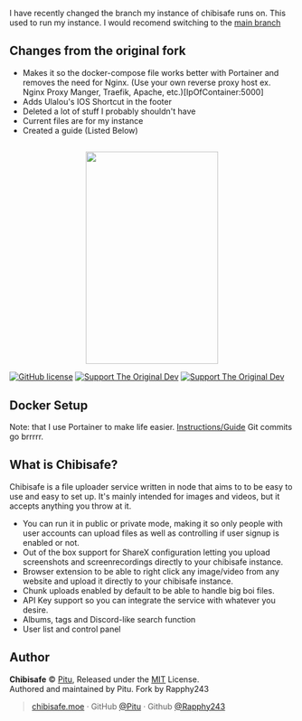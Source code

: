 I have recently changed the branch my instance of chibisafe runs on. This used to run my instance. I would recomend switching to the [main branch](https://github.com/chibisafe/chibisafe)

## Changes from the original fork
- Makes it so the docker-compose file works better with Portainer and removes the need for Nginx. (Use your own reverse proxy host ex. Nginx Proxy Manger, Traefik, Apache, etc.)[IpOfContainer:5000]
- Adds Ulalou's IOS Shortcut in the footer
- Deleted a lot of stuff I probably shouldn't have
- Current files are for my instance
- Created a guide (Listed Below)

##
<p align="center">
  <img width="234" height="376" src="https://lolisafe.moe/xjoghu.png">
</p>

[![GitHub license](https://img.shields.io/badge/license-MIT-blue.svg?style=flat-square)](https://raw.githubusercontent.com/kanadeko/Kuro/master/LICENSE)
[![Support The Original Dev](https://img.shields.io/endpoint.svg?url=https%3A%2F%2Fshieldsio-patreon.vercel.app%2Fapi%3Fusername%3Dpitu%26type%3Dpledges&style=flat-square)](https://www.patreon.com/pitu)
[![Support The Original Dev](https://img.shields.io/badge/Support-Buy%20Pitu%20a%20coffee-yellow.svg?style=flat-square)](https://www.buymeacoffee.com/kana)


## Docker Setup
Note: that I use Portainer to make life easier.
[Instructions/Guide](https://blog.rapph.dev/guide-chibisafe/)
Git commits go brrrrr.

## What is Chibisafe?
Chibisafe is a file uploader service written in node that aims to to be easy to use and easy to set up. It's mainly intended for images and videos, but it accepts anything you throw at it.
- You can run it in public or private mode, making it so only people with user accounts can upload files as well as controlling if user signup is enabled or not.
- Out of the box support for ShareX configuration letting you upload screenshots and screenrecordings directly to your chibisafe instance.
- Browser extension to be able to right click any image/video from any website and upload it directly to your chibisafe instance.
- Chunk uploads enabled by default to be able to handle big boi files.
- API Key support so you can integrate the service with whatever you desire.
- Albums, tags and Discord-like search function
- User list and control panel
## Author

**Chibisafe** © [Pitu](https://github.com/Pitu), Released under the [MIT](https://github.com/WeebDev/chibisafe/blob/master/LICENSE) License.<br>
Authored and maintained by Pitu. Fork by Rapphy243

> [chibisafe.moe](https://chibisafe.moe) · GitHub [@Pitu](https://github.com/Pitu) · Github [@Rapphy243](https://github.com/rapphy243)
